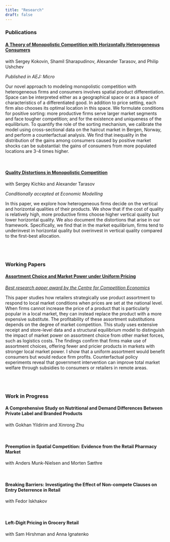 ```yaml
---
title: "Research"
draft: false
---
```


### Publications

#### [A Theory of Monopolistic Competition with Horizontally Heterogeneous Consumers](https://www.aeaweb.org/articles?id=10.1257/mic.20200453)

with Sergey Kokovin, Shamil Sharapudinov, Alexander Tarasov, and Philip Ushchev

*Published in AEJ: Micro*

Our novel approach to modeling monopolistic competition with heterogeneous firms and consumers involves spatial product differentiation. Space can be interpreted either as a geographical space or as a space of characteristics of a differentiated good. In addition to price setting, each firm also chooses its optimal location in this space. We formulate conditions for positive sorting: more productive firms serve larger market segments and face tougher competition; and for the existence and uniqueness of the equilibrium. To quantify the role of the sorting mechanism, we calibrate the model using cross-sectional data on the haircut market in Bergen, Norway, and perform a counterfactual analysis. We find that inequality in the distribution of the gains among consumers caused by positive market shocks can be substantial: the gains of consumers from more populated locations are 3-4 times higher.

<br>

#### [Quality Distortions in Monopolistic Competition](https://www.ifo.de/DocDL/cesifo1_wp11472.pdf)

with Sergey Kichko and Alexander Tarasov

*Conditionally accepted at Economic Modelling*

In this paper, we explore how heterogeneous firms decide on the vertical and horizontal qualities of their products. We show that if the cost of quality is relatively high, more productive firms choose higher vertical quality but lower horizontal quality. We also document the distortions that arise in our framework. Specifically, we find that in the market equilibrium, firms tend to underinvest in horizontal quality but overinvest in vertical quality compared to the first-best allocation.

<br><br>

### Working Papers

#### [Assortment Choice and Market Power under Uniform Pricing](https://www.dropbox.com/scl/fi/pjljz7jcorbfp305ia5l2/jmp_june2025.pdf?rlkey=t67tig3uxekkrw1blmena3a0d&st=yzlk6xhu&dl=0)

*[Best research paper award by the Centre for Competition Economics](https://cceeco.org/about/phd-award)*

This paper studies how retailers strategically use product assortment to respond to local market conditions when prices are set at the national level. When firms cannot increase the price of a product that is particularly popular in a local market, they can instead replace the product with a more expensive substitute. The profitability of these assortment substitutions depends on the degree of market competition. This study uses extensive receipt and store-level data and a structural equilibrium model to distinguish the impact of market power on assortment choice from other market forces, such as logistics costs. The findings confirm that firms make use of assortment choices, offering fewer and pricier products in markets with stronger local market power. I show that a uniform assortment would benefit consumers but would reduce firm profits. Counterfactual policy experiments reveal that government intervention can improve total market welfare through subsidies to consumers or retailers in remote areas.

<br><br>

### Work in Progress

#### A Comprehensive Study on Nutritional and Demand Differences Between Private Label and Branded Products

with Gokhan Yildirim and Xinrong Zhu

<br>

#### Preemption in Spatial Competition: Evidence from the Retail Pharmacy Market

with Anders Munk-Nielsen and Morten Sæthre

<!-- We study the entry decisions of the three retail pharmacy chains in Norway over the period from 2004 to 2012. Following deregulation of entry, the market grew rapidly, doubling the number of pharmacies. We document that repeated entry by an already present incumbent chain occurs with non-trivial frequency and set out to investigate whether preemptive motives play a key role. We propose and estimate a highly flexible spatial demand model with overlapping sets of consumers across space. While the estimates imply substantial demand heterogeneity, we reject the hypothesis that the repeated incumbent entries can be explained by market segmentation by store format differentiation. Instead, we propose that private information about local market conditions may play a role. Indeed, we find that an incumbent chain is significantly more likely to respond to local market heterogeneity than competing chains. -->

<br>

#### Breaking Barriers: Investigating the Effect of Non-compete Clauses on Entry Deterrence in Retail

with Fedor Iskhakov

<!-- This study examines the impact of restrictions that retailers place on the commercial properties on the dynamics of the grocery industry in Norway. Using unique data that combines information on restrictions on commercial properties issued by retailers, property characteristics, store-level revenues, store entry dates, and detailed demographic data, we establish and estimate a structural dynamic entry model. By analyzing the prevalence and consequences of these entry barriers, we aim to shed light on their role in shaping market outcomes and local competition intensity. -->

<br>

#### Left-Digit Pricing in Grocery Retail

with Sam Hirshman and Anna Ignatenko